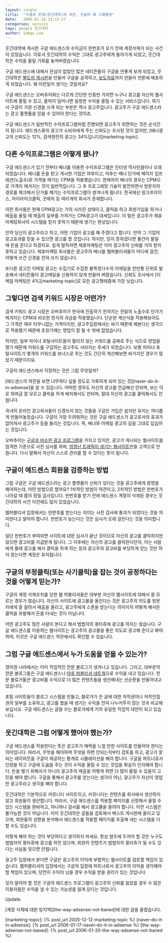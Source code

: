 ```yaml
---
layout: single
title:  "구글과 웃대(웃긴대학)의 사건, 구글이 왜 그랬을까"
date:   2006-01-18 15:15:27
categories: service
tags: google 웃긴대학
author: Samgu Lee
---
```

웃긴대학에 게시한 구글 애드센스의 수익금이 핀번호가 오기 전에 계정삭제가 되는 사건이 있었습니다.  이로서 웃긴대학의 수익은 그대로 광고주에게 돌아가게 되었고, 웃긴대학은 수익을 올릴 기회를 놓쳐버렸습니다.

구글 애드센스에 대해서 관심이 없었던 많은 네티즌들이 구글을 안좋게 보게 되었고, 웃긴대학은 [별도의 게시판](http://event.humoruniv.dreamwiz.com/list.html?code=google)을 만들어 구글을 공격하고, [보도자료](http://bbs.yonhapnews.co.kr/board/0211000000.asp)까지 만들어 언론에 배포하게 되었습니다. 왜 이런일이 생기는 것일까요?

구글 애드센스는 오버추어와는 다르게 간단한 인증만 거치면 누구나 광고를 자신의 웹사이트에 올릴 수 있고, 클릭이 일어나면 일정한 수익을 올릴 수 있는 서비스입니다. 여기서 구글이 가장 신경을 쓰게 되는 부분은 역시 광고주입니다. 광고주가 구글 애드센스라는 광고 플랫폼을 믿을 수 있어야 한다는 것이죠.

구글 애드센스가 일반적인 수익프로그램처럼 진행되면 광고주가 외면하는 것은 순식간이 됩니다. 애드센스류의 광고가 소비자에게 주는 신뢰도는 조사된 것이 없지만, [배너광고의 신뢰도는 12%, 검색엔진의 광고는 34%입니다][marketing-topic].

## 다른 수익프로그램은 어떻게 됐나?

구글 애드센스가 있기 전부터 배너를 이용한 수익프로그램은 인터넷 역사만큼이나 오래되었습니다. 배너를 돈을 받고 게시한 기업은 야후이고, 야후는 배너 단가에 페이지 임프레션(노출수)로 가격을 메기는 CPM을 적용했습니다. 현재까지 배너의 경우는 CPM으로 가격이 메겨지는 것이 일반적입니다. 그 후 프로그래밍 기술이 발전하면서 방문자의 경로를 체크해서 단가를 메기는 수익프로그램이 생겨나게 됩니다. 한국에선 링크프라이스, 아이라이크클릭, 굿매치 등 여러개의 회사가 존재합니다.

이런 회사들은 현재 CPM광고는 거의 사라진 상태이고, 클릭을 하고 회원가입을 하거나 매출을 올릴 때 매출의 일부를 가져가는 CPA광고가 대세입니다. 이 말은 광고주가 제휴마케팅회사의 시스템을 믿지 못하기 때문에 생기는 현상입니다.

만약 당신이 광고주라고 하고, 어떤 기업이 광고를 해 주겠다고 합니다. 만약 그 기업의 광고효과를 믿을 수 있으면 광고를 할 것입니다. 하지만, 믿지 못하겠다면 물건이 팔릴 때 돈을 준다고 하겠지요. 쉽게 말하자면 제휴마케팅은 이미 광고주의 신뢰를 거의 받지 못하고 있습니다. 제휴마케팅 회사들은 광고주의 배너를 웹퍼블리셔들이 어디에 걸건, 어떻게 쓰건 신경을 전혀 쓰지 않습니다.

또다른 광고인 이메일 광고는 수집기로 수집한 불특정다수의 이메일을 천만통 단위로 발송해서 네티즌들이 광고메일을 신용하지 않게 만들어 버렸습니다. 신뢰도 조사에서 [이메일 마케팅은 4%][marketing-topic]로 모든 광고형태중에 가장 낮습니다.

## 그렇다면 검색 키워드 시장은 어떤가?

검색 키워드 광고 시장은 오버추어가 한국에 진출하기 전까지는 전달의 노출수로 단가가 메겨지는 CPM과 비슷한 방식의 과금을 적용했습니다. 단순한 계산식을 적용해보아도 그 가격은 매우 터무니없는 가격이지만, 광고주입장에서는 싸기 때문에 해본다는 생각으로 적용했기 때문에 초창기때는 영업이 잘 될 수 밖에 없었습니다.

하지만, 일부 마이너 포털사이트들이 팔리지 않는 키워드를 공짜로 주는 식으로 영업을 했기 때문에 키워드를 구입하는 광고주도 사라지는 추세가 되었습니다. 보통 마이너 포털사이트가 몇개의 키워드를 보너스로 주는 것도 간단히 계산해보면 바가지인 경우가 많았기 때문이지요.

구글이 애드센스에서 걱정하는 것은 그럼 무엇일까?

[애드센스의 약관을 보면 너무하다 싶을 정도로 가혹하게 되어 있는 것][naver-do-it-in-adsense]을 알 수 있습니다. 어떠한 경우도 자신의 광고를 언급해선 안되며, 보는 이로 하여금 잘 모르고 클릭을 하게 배치해서도 안되며, 절대 자신의 광고를 클릭해서도 안됩니다.

국내의 온라인 광고회사들이 신경쓰지 않는 것들을 구글은 가입은 쉽지만 유지는 까다롭게 만들어놓았습니다. 구글이 가장 두려워하는 것은 구글 애드센스가 광고로서의 효과가 없어져서 광고주가 등을 돌리는 것입니다. 즉, 배너와 이메일 광고의 길을 그대로 답습하는 것입니다.

오버추어는 [구글과 비슷한 광고 프로그램](http://www.content.overture.com/d/KRm/ays/cm.jhtml)을 가지고 있지만, 광고가 게시되는 웹사이트를 엄격한 기준으로 사전 심사를 하며, [엄청난 트래픽이 생기는 웹사이트](http://www.content.overture.com/d/KRm/ps/cp.jhtml)만을 고객으로 만듭니다. 다시 말해서 자신이 스스로 관리를 할 수 있다는 뜻이 됩니다.

## 구글이 에드센스 회원을 검증하는 방법

그럼 구글은 구글 애드센스라는 광고 플랫폼이 신뢰가 있다는 것을 광고주에게 증명을 해야하는데, 어떤 방법으로 할까요? 1차적인 방법이 약관이고, 2차적인 방법은 핀번호가 나아갈 때 쯤의 정밀 검사입니다. 핀번호를 받기 전에 애드센스 계정이 삭제된 경우는 웃긴대학의 사건 이전에도 많이 있었습니다.

웹퍼블리셔 입장에서는 핀번호를 받는다는 의미는 사전 검사에 통과가 되었다는 것을 의미한다고 알아야 합니다. 핀번호가 늦는다는 것은 심사가 오래 걸린다는 것을 의미합니다.

일단 핀번호가 부여되면 사이트에 대한 심사가 끝난 것이므로 자신의 광고를 클릭하지만 않으면 광고비를 지급받게 됩니다. 그 이후에는 자신의 광고를 클릭한다던지, 아는 사람에게 몰래 광고를 해서 클릭을 하게 하는 등의 광고주의 광고비를 부당하게 얻는 짓만 하지 않는다면 계정은 유지됩니다.

## 구글의 부정클릭(또는 사기클릭)을 잡는 것이 공정하다는 것을 어떻게 믿는가?

구글의 계정 삭제조치를 당한 웹 퍼블리셔들은 대부분 자신의 웹사이트에 대해서 잘 모르는 경우가 많습니다. 자신의 사이트에 광고물을 올린다는 것은 광고주의 의도를 방문자에게 잘 알려서 매출을 올리고, 광고주에게 스폰을 받는다는 의미이지 어떻게 해서든 클릭을 유발해서 돈을 타내는 것이 아닙니다.

어떤 광고주도 많은 사람이 본다고 해서 범법자의 몽타쥬에 광고를 하지는 않습니다. 구글 애드센스를 이용하는 웹사이트는 광고주의 광고물을 좋은 의도로 광고해 준다고 봐야 하며, 이것은 구글 애드센스 약관에서도 확인할 수 있습니다.

## 그럼 구글 애드센스에서 누가 도움을 얻을 수 있는가?

영어권 나라에서는 이미 직업적인 전문 블로그가 생겨나고 있습니다. 그리고, 대부분의 전문 블로그들은 구글 애드센스나 [야후 퍼블리셔 네트웍](http://publisher.yahoo.com/)으로 수익을 내고 있습니다. 전문 블로거들은 광고비를 수익으로 더 많은 컨텐츠들을 생산해내는 선순환을 만들어내고 있습니다.

포탈 사이트들이 블로그 시스템을 만들고, 블로거가 쓴 글에 대한 저작권이나 저작인접권의 일부를 소유하고, 광고를 했을 때 생기는 수익을 전혀 나누어주지 않는 것과 비교해 보십시오. 구글 애드센스는 글을 쓰는 블로거에게 거의 유일한 직업적 대안이 되고 있습니다.

## 웃긴대학은 그럼 어떻게 했어야 했는가?

구글 애드센스를 적용한다는 뜻은 광고주가 매력을 느낄 만한 사이트를 만들어야 한다는 의미입니다. 따라서, 무엇을 해야하며 무엇을 하면 안되는지부터 검토를 하고, 광고가 잘 되는 레이아웃을 구글이 제공하는 통계로 시뮬레이션을 해야 합니다. 구글을 파트너로서 인정을 하고 구글에 도움을 주는 것이 수익을 올릴 수 있는 것임을 확실히 인지해야 합니다. 돈을 벌기 위해서가 아니라 광고주의 매출을 어떻게 하면 더 많이 올릴 수 있을지 고민을 해야 합니다. 구글을 통해서 광고주를 얻는다는 생각이 아닌, 광고주가 자신이 영업한 광고주라고 생각을 해야 합니다.

웃긴대학은 기본적으로 커뮤니티 사이트이고, 커뮤니티는 컨텐츠를 회사에서 생산하지 않고 회원들이 생산합니다. 따라서, 구글 애드센스를 적용할 페이지를 선정해서 올릴 수 있는 시스템을 완비하고, 하나하나 검사를 해서 광고물을 올려야 합니다. 이런 시스템은 불가능한 것이 아닙니다. 이미 웃긴대학은 글들을 검토해서 베스트 게시판에 올리고 있으며, 회원들의 성향을 분석해서 애드센스를 적용할 페이지를 추출해 내는 시스템을 더할 수도 있습니다.

이렇게 해야 하는 것이 부당하다고 생각하지 마세요. 항상 염두에 두어야 할 것은 누구도 범법자의 몽타쥬에 광고를 하진 않으며, 회원의 컨텐츠가 범법자의 몽타쥬가 될 수도 있다는 사실을 잊으면 안됩니다.

광고주 입장에서 본다면 구글은 광고주의 이익에 부합하는 웹사이트를 검토할 책임이 있습니다. 웹퍼블리셔의 입장에서는 구글의 입장에 파트너로서 광고주의 이익을 생각해야할 책임이 있으며, 당연히 수익이 났을 경우 수익을 받을 권리가 있는 것입니다.

잊지 말아야 할 것은 구글의 애드센스 프로그램이 광고주의 신뢰를 잃었을 경우 수 많은 이용자들은 수익을 낼 수 있는 가능성을 잃게 된다는 것입니다.

Update.

[계정 삭제에 대한 방지책][the-way-adsense-not-baned]에 대한 글을 올렸습니다.

[marketing-topic]: {% post_url 2005-12-12-marketing-topic %}
[naver-do-it-in-adsense]: {% post_url 2006-01-17-naver-do-it-in-adsense %}
[the-way-adsense-not-baned]: {% post_url 2006-01-20-the-way-adsense-not-baned %}